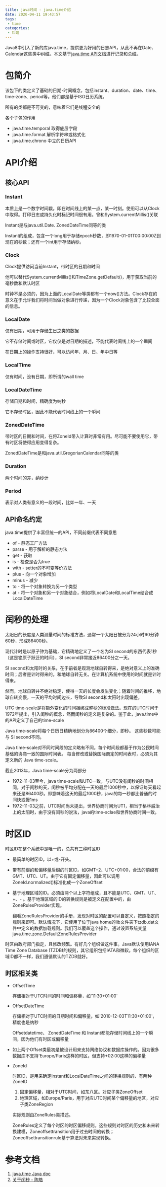 ```yaml
---
title: java时间 - java.time介绍
date: 2020-04-11 19:43:57
tags:
 - time
categories:
 - 后端
---
```


Java8中引入了新的库java.time，提供更为好用的日志API，从此不再在Date、Calendar这些类中纠结。本文基于[java.time API文档](https://docs.oracle.com/javase/8/docs/api/java/time/package-summary.html)进行记录和总结。

<!-- more -->

# 包简介

该包下的类定义了基础的日期-时间概念，包括instant、duration、date、time、time-zone、period等，他们都是基于ISO日历系统。

所有的类都是不可变的，意味着它们是线程安全的

各个子包的作用

- java.time.temporal 取得底层字段
- java.time.format 解析字符串或格式化
- java.time.chrono 中立的日历API

# API介绍

## 核心API

### Instant

本质上是一个数字时间戳，即在时间线上的某一点，某一时刻。使用可以从Clock中取得。打印日志或持久化时标记时间很有用。曾和System.currentMillis()关联

Instant是与java.util.Date. ZonedDateTime同等的类

Instant的组成，包含一个long用于存储epoch秒数，即1970-01-01T00:00:00Z到现在的秒数；还有一个int用于存储纳秒。

### Clock

Clock提供访问当前Instant，带时区的日期和时间

他可以替代System.currentMillis()和TimeZone.getDefault()，用于获取当前的毫秒数和默认时区

时钟不是必须的，因为上面的LocalDate等类都有一个now()方法。Clock存在的意义在于允许我们将时间当做对象进行传递，因为一个Clock对象包含了比较全面的信息。

### LocalDate

仅有日期，可用于存储生日之类的数据

它不存储时间或时区，它仅仅是对日期的描述，不能代表时间线上的一个瞬间

在日期上的操作支持很好，可以访问年、月、日、年中日等

### LocalTime

仅有时间，没有日期，即所谓的wall time

### LocalDateTime

存储日期和时间，精确度为纳秒

它不存储时区，因此不能代表时间线上的一个瞬间

### ZonedDateTime

带时区的日期和时间，在将ZoneId带入计算时非常有用。尽可能不要使用它，带有时区将使得应用变得复杂。

ZonedDateTime是和java.util.GregorianCalendar同等的类

### Duration

两个时间的差，纳秒计

### Period

表示对人类有意义的一段时间，比如一年、一天

## API命名约定

java.time提供了丰富但统一的API，不同前缀代表不同意思

- of - 静态工厂方法
- parse - 用于解析的静态方法
- get - 获取
- is - 检查是否为true
- with - setter的不可变等价方法
- plus - 向一个对象增加
- minus - 减少
- to - 将一个对象转换为另一个类型
- at - 将一个对象和另一个对象结合，例如将LocalDate和LocalTime结合成LocalDateTime

# 闰秒的处理

太阳日的长度是人类测量时间的标准方法，通常一个太阳日被分为24小时60分钟60秒，形成86400秒。

现代计时是以原子钟为基础，它精确地定义了一个名为SI second的东西代表1秒（这是铯原子跃迁的时间），SI second非常接近86400分之一天。

SI second和太阳时的关系，在于前者是观测地球自转得来，是绝对意义上的准确时间；后者是计时得来的，和地球自转无关。在计算机系统中使用的时间就是计时得来。

然而，地球自转并不绝对稳定，使得一天的长度会发生变化；随着时间的推移，地球自转变慢，一天的平均时间边长，导致SI second和太阳时出现偏差。

UTC time-scale是将额外变化的时间捆绑成整秒的标准做法。现在的UTC时间于1972年提出，引入闰秒的概念，然而闰秒的定义是复杂的。鉴于此，java.time中的API定义了自己的time-scale

Java time-scale将每个日历日精确地划分为86400个细分，即秒。 这些秒数可能与 SI second不同。

Java time-scale对不同时间段的定义略有不同，每个时间段都基于作为公民时间基础的协商一致的国际时间表。 每当修改或替换国际商定的时间表时，必须为其定义新的 Java time-scale。

截止2013年，Java time-scale分为两部分

- 1972-11-03至今，java time-scale和UTC一致，与UTC没有闰秒的时间相同，对于闰秒的天，闰秒被平均分配在一天的最后1000秒中，以保证每天看起来还是86400秒。即意味着这天的最后1000秒，java的每一秒都比普通的时间快或慢1ms
- 1972-11-03之前，UTC时间尚未提出，世界协商时间为UT1，相当于格林威治上的太阳时，由于没有闰秒的说法，java的time-sclae和世界协商时间一致。

# 时区ID

时区ID在整个系统中是唯一的，总共有三种时区ID

- 最简单的时区ID，以+或-开头。

- 带有前缀的和偏移量后缀的时区ID。如GMT+2、UTC+01:00，合法的前缀有GMT、UTC、UT。由于它有固定偏移量，因此可以调用ZoneId.normalized()标准化成一个ZoneOffset

- 基于地理区域的ID。必须由两个以上字符组成，且不能是UTC、GMT、UT、+、- 。基于地理区域的ID的转换规则是被定义在配置中的，由ZoneRulesProvider实现。

  翻看ZoneRulesProvider的手册，发现对时区的配置可以自定义，按照指定的规则来即可。默认情况下，它使用了位于java home的lib文件夹下tzdb.dat文件中定义的数据加载规则。我们可以覆盖这个操作，通过设置系统变量java.time.zone.DefaultZoneRulesProvider

时区由政府部门指定，且修改频繁。有好几个组织做这件事。Java默认使用IANA Time Zone Database (TZDB)的规则，其它组织包括IATA和微软。每个组织的区域ID都不一样，我们遵循默认的TZDB就好。

## 时区相关类

- OffsetTime

  存储相对于UTC时间的时间和偏移量，如'11:30+01:00'

- OffsetDateTime

  存储相对于UTC时间的日期时间和偏移量，如'2010-12-03T11:30+01:00'，精度也是纳秒

  Offsetdatetime、 ZonedDateTime 和 Instant都能存储时间线上的一个瞬间，因为他们有时区或偏移量

- 如上两个Offset类最初是被设计用来支持网络协议和数据库操作的。因为很多数据库不支持'Europe/Paris这样的时区，但支持+02:00这样的偏移量

- ZoneId

  时区ID，是用来确定Instant和LocalDateTime之间的转换规则的，有两种ZoneID

  1. 固定偏移量，相对于UTC时间，如东八区。对应子类ZoneOffset
  2. 地理区域，如Europe/Paris，用于对应UTC时间某个偏移量的地区，对应子类ZoneRegion

  实际规则由ZoneRules类描述。

  ZoneRules定义了每个时区的时区偏移规则。这些规则对时区的历史和未来转换建模，Zoneoffsettransition用于过去时间的转换；Zoneoffsettransitionrule基于算法对未来实现转换。

# 参考文档

1. [java.time Java doc](https://docs.oracle.com/javase/8/docs/api/java/time/package-summary.html)
2. [关于闰秒 - 陈皓](https://coolshell.cn/articles/7804.html)